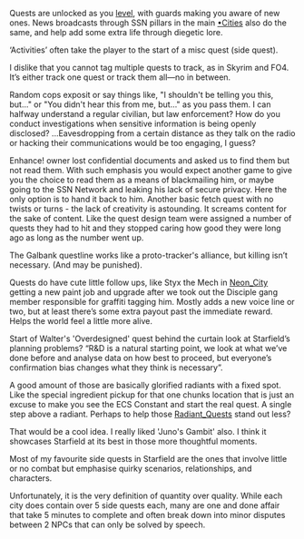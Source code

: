Quests are unlocked as you [level](../Gameplay_Systems/Progression.md), with guards making you aware of new ones. News broadcasts through SSN pillars in the main [•Cities](../Cities/•Cities.md) also do the same, and help add some extra life through diegetic lore.

‘Activities’ often take the player to the start of a misc quest (side quest).

I dislike that you cannot tag multiple quests to track, as in Skyrim and FO4. It’s either track one quest or track them all—no in between.

Random cops exposit or say things like, "I shouldn't be telling you this, but..." or "You didn't hear this from me, but..." as you pass them. I can halfway understand a regular civilian, but law enforcement? How do you conduct investigations when sensitive information is being openly disclosed? 
	...Eavesdropping from a certain distance as they talk on the radio or hacking their communications would be too engaging, I guess?

Enhance! owner lost confidential documents and asked us to find them but not read them. With such emphasis you would expect another game to give you the choice to read them as a means of blackmailing him, or maybe going to the SSN Network and leaking his lack of secure privacy. Here the only option is to hand it back to him. Another basic fetch quest with no twists or turns - the lack of creativity is astounding. It screams content for the sake of content. Like the quest design team were assigned a number of quests they had to hit and they stopped caring how good they were long ago as long as the number went up.

The Galbank questline works like a proto-tracker's alliance, but killing isn’t necessary. (And may be punished).

Quests do have cute little follow ups, like Styx the Mech in [Neon_City](../Cities/Neon_City.md) getting a new paint job and upgrade after we took out the Disciple gang member responsible for graffiti tagging him.
Mostly adds a new voice line or two, but at least there’s some extra payout past the immediate reward. Helps the world feel a little more alive.

Start of Walter's 'Overdesigned' quest behind the curtain look at Starfield’s planning problems? 
“R&D is a natural starting point, we look at what we’ve done before and analyse data on how best to proceed, but everyone’s confirmation bias changes what they think is necessary”.

A good amount of those are basically glorified radiants with a fixed spot. Like the special ingredient pickup for that one chunks location that is just an excuse to make you see the ECS Constant and start the real quest.
	A single step above a radiant. Perhaps to help those [Radiant_Quests](../Gameplay_Systems/Radiant_Quests.md) stand out less?

That would be a cool idea. I really liked 'Juno's Gambit' also. I think it showcases Starfield at its best in those more thoughtful moments.

Most of my favourite side quests in Starfield are the ones that involve little or no combat but emphasise quirky scenarios, relationships, and characters.

Unfortunately, it is the very definition of quantity over quality. While each city does contain over 5 side quests each, many are one and done affair that take 5 minutes to complete and often break down into minor disputes between 2 NPCs that can only be solved by speech.